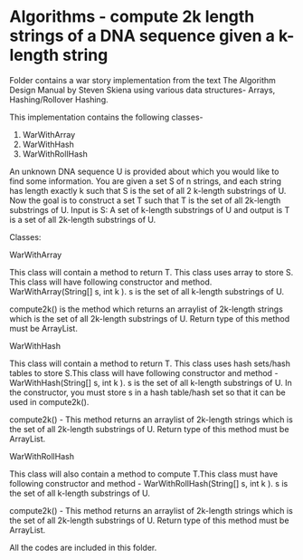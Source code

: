 # Algorithms - compute 2k length strings of a DNA sequence given a k-length string

Folder contains a war story implementation from the text  The Algorithm Design Manual by Steven Skiena using various data structures- Arrays, Hashing/Rollover Hashing. 

This implementation contains the following classes- 
1) WarWithArray
2) WarWithHash
3) WarWithRollHash

An unknown DNA sequence U is provided about which you would like to find some information. You are given a set S of n strings, and each string has length exactly k such that S is the set of all 2 k-length substrings of U. Now the goal is to construct a set T such that T is the set of all 2k-length substrings of U. Input is S: A set of k-length substrings of U and output is T is a set of all 2k-length substrings of U.

Classes:

WarWithArray

This class will contain a method to return T. This class uses array to store S. This class will have following constructor and method.
WarWithArray(String[] s, int k ). s is the set of all k-length substrings of U. 

compute2k() is the method which returns an arraylist of 2k-length strings which is the set of all 2k-length substrings of U. Return type of this method must be ArrayList<String>.
  
 WarWithHash
  
This class will contain a method to return T. This class uses hash sets/hash tables to store S.This class will have following constructor and method - WarWithHash(String[] s, int k ). s is the set of all k-length substrings of U. In the constructor, you must store s in a hash table/hash set so that it can be used in compute2k().

compute2k() - This method returns an arraylist of 2k-length strings which is the set of all 2k-length substrings of U. Return type of this method must be ArrayList<String>.
  
WarWithRollHash

This class will also contain a method to compute T.This class must have following constructor and method - WarWithRollHash(String[] s, int k ). s is the set of all k-length substrings of U.

compute2k() - This method returns an arraylist of 2k-length strings which is the set of all 2k-length substrings of U. Return type of this method must be ArrayList<String>.


All the codes are included in this folder. 
